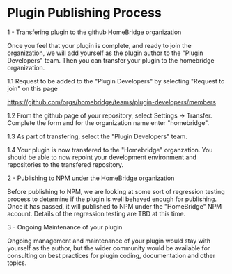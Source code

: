 # Plugin Publishing Process

1 - Transfering plugin to the github HomeBridge organization

Once you feel that your plugin is complete, and ready to join the organization, we will add yourself as the plugin author to the "Plugin Developers" team. Then you can transfer your plugin to the homebridge organization.

1.1 Request to be added to the "Plugin Developers" by selecting "Request to join" on this page

https://github.com/orgs/homebridge/teams/plugin-developers/members

1.2 From the github page of your repository, select Settings -> Transfer.  Complete the form and for the organization name enter "homebridge".

1.3 As part of transfering, select the "Plugin Developers" team.

1.4 Your plugin is now transfered to the "Homebridge" organzation. You should be able to now repoint your development environment and repositories to the transfered repository.

2 - Publishing to NPM under the HomeBridge organization

Before publishing to NPM, we are looking at some sort of regression testing process to determine if the plugin is well behaved enough for publishing.  Once it has passed, it will published to NPM under the "HomeBridge" NPM account.  Details of the regression testing are TBD at this time.

3 - Ongoing Maintenance of your plugin

Ongoing management and maintenance of your plugin would stay with yourself as the author, but the wider community would be available for consulting on best practices for plugin coding, documentation and other topics.
